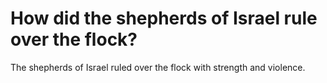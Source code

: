 # How did the shepherds of Israel rule over the flock?

The shepherds of Israel ruled over the flock with strength and violence.
